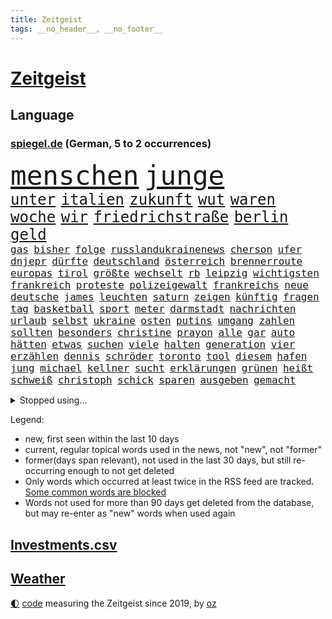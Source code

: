 ```yaml
---
title: Zeitgeist
tags: __no_header__, __no_footer__
---
```


# [Zeitgeist](https://oliz.io/zeitgeist/)

## Language

<h3><a href="https://www.spiegel.de" target="_blank">spiegel.de</a> (German, 5 to 2 occurrences)</h3>
<p style="font-family:monospace">
<span style="font-size:32pt"><a href="news_links.html#menschen" class="current">menschen</a></span>
<span style="font-size:32pt"><a href="news_links.html#junge" class="current">junge</a></span>
<br>
<span style="font-size:18pt"><a href="news_links.html#unter" class="current">unter</a></span>
<span style="font-size:18pt"><a href="news_links.html#italien" class="current">italien</a></span>
<span style="font-size:18pt"><a href="news_links.html#zukunft" class="current">zukunft</a></span>
<span style="font-size:18pt"><a href="news_links.html#wut" class="current">wut</a></span>
<span style="font-size:18pt"><a href="news_links.html#waren" class="current">waren</a></span>
<span style="font-size:18pt"><a href="news_links.html#woche" class="current">woche</a></span>
<span style="font-size:18pt"><a href="news_links.html#wir" class="current">wir</a></span>
<span style="font-size:18pt"><a href="news_links.html#friedrichstraße" class="current">friedrichstraße</a></span>
<span style="font-size:18pt"><a href="news_links.html#berlin" class="current">berlin</a></span>
<span style="font-size:18pt"><a href="news_links.html#geld" class="current">geld</a></span>
<br>
<span style="font-size:12pt"><a href="news_links.html#gas" class="current">gas</a></span>
<span style="font-size:12pt"><a href="news_links.html#bisher" class="current">bisher</a></span>
<span style="font-size:12pt"><a href="news_links.html#folge" class="current">folge</a></span>
<span style="font-size:12pt"><a href="news_links.html#russlandukrainenews" class="current">russlandukrainenews</a></span>
<span style="font-size:12pt"><a href="news_links.html#cherson" class="current">cherson</a></span>
<span style="font-size:12pt"><a href="news_links.html#ufer" class="current">ufer</a></span>
<span style="font-size:12pt"><a href="news_links.html#dnjepr" class="current">dnjepr</a></span>
<span style="font-size:12pt"><a href="news_links.html#dürfte" class="current">dürfte</a></span>
<span style="font-size:12pt"><a href="news_links.html#deutschland" class="current">deutschland</a></span>
<span style="font-size:12pt"><a href="news_links.html#österreich" class="current">österreich</a></span>
<span style="font-size:12pt"><a href="news_links.html#brennerroute" class="current">brennerroute</a></span>
<span style="font-size:12pt"><a href="news_links.html#europas" class="current">europas</a></span>
<span style="font-size:12pt"><a href="news_links.html#tirol" class="current">tirol</a></span>
<span style="font-size:12pt"><a href="news_links.html#größte" class="current">größte</a></span>
<span style="font-size:12pt"><a href="news_links.html#wechselt" class="current">wechselt</a></span>
<span style="font-size:12pt"><a href="news_links.html#rb" class="current">rb</a></span>
<span style="font-size:12pt"><a href="news_links.html#leipzig" class="current">leipzig</a></span>
<span style="font-size:12pt"><a href="news_links.html#wichtigsten" class="current">wichtigsten</a></span>
<span style="font-size:12pt"><a href="news_links.html#frankreich" class="current">frankreich</a></span>
<span style="font-size:12pt"><a href="news_links.html#proteste" class="current">proteste</a></span>
<span style="font-size:12pt"><a href="news_links.html#polizeigewalt" class="current">polizeigewalt</a></span>
<span style="font-size:12pt"><a href="news_links.html#frankreichs" class="current">frankreichs</a></span>
<span style="font-size:12pt"><a href="news_links.html#neue" class="current">neue</a></span>
<span style="font-size:12pt"><a href="news_links.html#deutsche" class="current">deutsche</a></span>
<span style="font-size:12pt"><a href="news_links.html#james" class="current">james</a></span>
<span style="font-size:12pt"><a href="news_links.html#leuchten" class="current">leuchten</a></span>
<span style="font-size:12pt"><a href="news_links.html#saturn" class="current">saturn</a></span>
<span style="font-size:12pt"><a href="news_links.html#zeigen" class="current">zeigen</a></span>
<span style="font-size:12pt"><a href="news_links.html#künftig" class="current">künftig</a></span>
<span style="font-size:12pt"><a href="news_links.html#fragen" class="current">fragen</a></span>
<span style="font-size:12pt"><a href="news_links.html#tag" class="current">tag</a></span>
<span style="font-size:12pt"><a href="news_links.html#basketball" class="current">basketball</a></span>
<span style="font-size:12pt"><a href="news_links.html#sport" class="current">sport</a></span>
<span style="font-size:12pt"><a href="news_links.html#meter" class="current">meter</a></span>
<span style="font-size:12pt"><a href="news_links.html#darmstadt" class="current">darmstadt</a></span>
<span style="font-size:12pt"><a href="news_links.html#nachrichten" class="current">nachrichten</a></span>
<span style="font-size:12pt"><a href="news_links.html#urlaub" class="current">urlaub</a></span>
<span style="font-size:12pt"><a href="news_links.html#selbst" class="current">selbst</a></span>
<span style="font-size:12pt"><a href="news_links.html#ukraine" class="current">ukraine</a></span>
<span style="font-size:12pt"><a href="news_links.html#osten" class="current">osten</a></span>
<span style="font-size:12pt"><a href="news_links.html#putins" class="current">putins</a></span>
<span style="font-size:12pt"><a href="news_links.html#umgang" class="current">umgang</a></span>
<span style="font-size:12pt"><a href="news_links.html#zahlen" class="current">zahlen</a></span>
<span style="font-size:12pt"><a href="news_links.html#sollten" class="current">sollten</a></span>
<span style="font-size:12pt"><a href="news_links.html#besonders" class="current">besonders</a></span>
<span style="font-size:12pt"><a href="news_links.html#christine" class="current">christine</a></span>
<span style="font-size:12pt"><a href="news_links.html#prayon" class="new">prayon</a></span>
<span style="font-size:12pt"><a href="news_links.html#alle" class="current">alle</a></span>
<span style="font-size:12pt"><a href="news_links.html#gar" class="current">gar</a></span>
<span style="font-size:12pt"><a href="news_links.html#auto" class="current">auto</a></span>
<span style="font-size:12pt"><a href="news_links.html#hätten" class="current">hätten</a></span>
<span style="font-size:12pt"><a href="news_links.html#etwas" class="current">etwas</a></span>
<span style="font-size:12pt"><a href="news_links.html#suchen" class="current">suchen</a></span>
<span style="font-size:12pt"><a href="news_links.html#viele" class="current">viele</a></span>
<span style="font-size:12pt"><a href="news_links.html#halten" class="current">halten</a></span>
<span style="font-size:12pt"><a href="news_links.html#generation" class="current">generation</a></span>
<span style="font-size:12pt"><a href="news_links.html#vier" class="current">vier</a></span>
<span style="font-size:12pt"><a href="news_links.html#erzählen" class="current">erzählen</a></span>
<span style="font-size:12pt"><a href="news_links.html#dennis" class="current">dennis</a></span>
<span style="font-size:12pt"><a href="news_links.html#schröder" class="current">schröder</a></span>
<span style="font-size:12pt"><a href="news_links.html#toronto" class="current">toronto</a></span>
<span style="font-size:12pt"><a href="news_links.html#tool" class="new">tool</a></span>
<span style="font-size:12pt"><a href="news_links.html#diesem" class="current">diesem</a></span>
<span style="font-size:12pt"><a href="news_links.html#hafen" class="current">hafen</a></span>
<span style="font-size:12pt"><a href="news_links.html#jung" class="current">jung</a></span>
<span style="font-size:12pt"><a href="news_links.html#michael" class="current">michael</a></span>
<span style="font-size:12pt"><a href="news_links.html#kellner" class="new">kellner</a></span>
<span style="font-size:12pt"><a href="news_links.html#sucht" class="current">sucht</a></span>
<span style="font-size:12pt"><a href="news_links.html#erklärungen" class="current">erklärungen</a></span>
<span style="font-size:12pt"><a href="news_links.html#grünen" class="current">grünen</a></span>
<span style="font-size:12pt"><a href="news_links.html#heißt" class="current">heißt</a></span>
<span style="font-size:12pt"><a href="news_links.html#schweiß" class="current">schweiß</a></span>
<span style="font-size:12pt"><a href="news_links.html#christoph" class="current">christoph</a></span>
<span style="font-size:12pt"><a href="news_links.html#schick" class="new">schick</a></span>
<span style="font-size:12pt"><a href="news_links.html#sparen" class="current">sparen</a></span>
<span style="font-size:12pt"><a href="news_links.html#ausgeben" class="current">ausgeben</a></span>
<span style="font-size:12pt"><a href="news_links.html#gemacht" class="current">gemacht</a></span>
</p>
<details>
<summary>Stopped using...</summary>
<p class="former" style="font-size:12pt">
leichter(982) taten(982) zweiter(982) ausbruch(981) gefährlichen(981) material(981) weitergeht(981) regierungschefs(980) beteiligten(979) esken(979) gerhard(979) hebt(979) hielt(979) niederländische(979) planen(979) saskia(979) wichtigen(979) arbeitnehmer(978) benzin(978) entlässt(978) islamischer(978) rente(978) teslachef(978) vermuten(978) wenden(978) aufsehen(977) begleitet(977) brexit(977) bundesrepublik(977) geschickt(977) statement(977) freien(976) kochen(976) lohnt(976) negativ(976) plus(976) trat(976) vergangenheit(976) dezember(975) eingeschränkt(975) eng(975) hinterlassen(975) november(975) tweet(975) verdachts(975) verlängert(975) willen(975) kurzfristig(974) niveau(974) null(974) priester(974) rief(974) big(973) bremer(973) durfte(973) gelegt(973) hass(973) märchen(973) personal(973) spanier(973) spanischen(973) spott(973) texas(973) verlierer(973) zuge(973) anleger(972) anspruch(972) debatten(972) gewaltig(972) philippinen(972) remis(972) angeblichen(971) aufs(971) debakel(971) reißt(971) schweigen(971) sowie(971) starken(971) verschieben(971) virus(971) zoo(971) 65(970) design(970) erkrankt(970) erkrankung(970) fließt(970) geheimnis(970) medikamente(970) rücktritt(970) suspendiert(970) 12(969) geflogen(969) simon(969) verspielt(969) ehren(968) institut(968) radikale(968) regt(968) thailand(968) wofür(968) überraschung(968) getrennt(967) indes(967) kräftig(967) potsdam(967) streitkräfte(967) august(966) demokratische(966) finanzieren(966) meinungsfreiheit(966) unterricht(966) überholt(966) optimistisch(965) freie(964) mehrfach(964) verbindet(963) wies(963) deals(962) demokratischen(962) karte(962) raumstation(962) auftreten(961) mission(961) republik(961) studien(961) drastischen(960) song(960) beantragt(959) gaben(959) hinten(959) iss(959) eigener(958) erwischt(958) ebenso(957) letztes(957) matthias(956) heftiger(954) immunität(954) ausgesetzt(952) müsste(952) gesundheitsministerium(951) kokain(951) eigenes(950) einig(950) prognose(949) atomkraft(947) moderatorin(947) vfb(946) schwung(945) hinweis(943) iranischen(942) katharina(942) herausforderung(936) kongress(936) tuchel(935) hype(934) sprit(926) johannes(923) bündnis(922) erhebliche(922) größe(915) rolf(914) hitler(911) 85(909) ausweg(901) nick(899) sachen(898) festgesetzt(895) heidelberg(890) mangelnde(886) nachbarland(855) gemüse(853) karriereende(852) kannte(836) rein(835) orte(814) kubicki(789) werte(787) geehrt(781) abgegeben(750) aachen(739) jahresende(739) darstellung(734) ministerin(725) verdi(721) inflationsrate(720) kleidung(720) wenigsten(719) adac(716) schrumpft(712) präsentierte(691) einführung(685) inszenieren(684) verstorben(684) norwegischen(672) beeinträchtigt(670) nicole(669) gerissen(658) harris(645) zeitungsbericht(641) hawaii(639) verbündeten(637) kalten(634) schnelles(632) pazifik(629) medwedew(624) bedrängnis(623) siebten(609) gedrängt(607) briefe(606) stau(598) verbraucherpreise(595) lädt(594) hals(588) reine(579) rande(576) bekannteste(573) laura(567) pech(566) unserem(566) bundesfinanzminister(565) tradition(563) außenministerium(562) dutzenden(561) promis(561) explodieren(558) seltene(558) zufall(558) energiekonzern(557) begehen(556) kanal(555) frühe(543) beamter(534) klara(533) südosten(531) einrichtungen(527) beschäftigen(517) geklagt(510) teppich(507) zählte(507) entführung(506) pekings(504) erneuert(501) dresdner(499) klingen(496) lawrow(496) auswertung(494) gezwungen(494) westens(493) premierministerin(492) einheit(491) dortmunder(490) 2014(489) bejubelt(482) verwaltung(482) vereinigung(479) silber(478) triumphiert(477) bill(473) zurückgewiesen(468) profitierte(463) unsicher(461) arbeitszeit(460) schneiden(457) anlässlich(454) ausweiten(454) moldau(452) zeitenwende(449) zugriff(445) todes(444) ball(438) 55(436) dmitrij(430) ausstieg(428) 48(426) schwerverletzte(426) öpnv(425) boxen(422) besetzen(417) nachfolgerin(417) usdollar(410) schlamm(409) vermisster(408) verärgert(402) export(401) exregierungschef(399) unterlag(395) luisa(391) verzweiflung(391) love(387) momentan(387) viral(386) suchte(384) diejenigen(383) japanische(383) bist(381) dänischen(380) rockband(379) 22jähriger(375) anhaltende(375) ulrich(374) joshua(373) kimmich(373) republikanischer(370) generalstaatsanwalt(369) berüchtigten(368) geschrumpft(368) provozieren(368) tierschützer(368) weltrekord(367) riefen(366) bewiesen(363) hast(362) madrids(359) misshandelt(359) prompt(359) spdchefin(352) 16jähriger(344) 81(343) genauer(341) umkämpfte(341) vernichtet(337) weitergehen(337) atomkraftwerke(336) stören(336) funktion(330) streicheln(327) dankbar(325) eingebracht(324) neubauer(324) prüfungen(324) freispruch(320) fronten(317) unterkünfte(317) regensburg(316) üblich(314) durchs(311) führten(311) britischem(309) mithalten(308) leopard2panzer(306) strenge(303) weltgrößten(300) 63(299) 05(297) amerikanischer(297) geistlichen(297) peru(297) gratuliert(294) töne(293) erkenntnissen(292) lettland(288) anfangs(287) ermordete(287) klimaprotest(286) aufsicht(285) eingreifen(285) energiepauschale(284) finnen(276) rätseln(275) 1992(274) gegenangriff(273) stemmen(273) ausgestattet(272) salihamidžić(272) ersetzt(270) konten(270) heikler(269) befreiten(267) laufende(266) kollege(265) historisches(264) rückschlägen(263) hingerichtet(262) lebron(262) quer(259) inspiziert(258) gerecht(257) vereine(254) arnold(253) machtwechsel(253) arbeitszeiterfassung(251) härtesten(250) langes(250) exklusiv(247) postet(246) regionalbahn(246) zweifeln(246) abgestimmt(244) wohnungsbau(244) carter(242) entführen(242) beobachtungen(241) herrschen(241) schauplatz(241) pakete(240) razzien(240) festnehmen(238) verurteilten(238) kohl(237) desinformation(236) erfüllen(236) autohersteller(235) lützerath(235) manipuliert(235) mullahregime(235) tiefpunkt(234) absolviert(233) epidemie(233) stadtderby(233) unverständnis(233) synagoge(232) begeisterte(231) umfassende(231) abonnenten(229) solidarisieren(229) galeria(228) karstadt(228) kaufhof(228) mützenich(228) blank(227) parallel(227) minsk(226) teheraner(225) geschaffen(224) hilton(223) kremlgegner(223) prangert(223) erleichterung(222) nächtlichen(222) zulassen(222) zugeständnisse(220) ceo(219) boeing(218) boulevardzeitung(217) eric(217) weitem(217) weiterkommen(215) haag(213) human(213) spdvorsitzende(213) spielzeug(213) aussichten(212) besserer(211) aufwendig(210) düster(210) uskongress(210) adolf(209) bamberg(208) klimaproteste(207) reichlich(206) johnny(205) sydney(205) geworben(203) süß(203) journal(202) testet(202) anzahl(200) formiert(199) spdfraktionschef(199) zehntausenden(199) erfüllung(198) kleineren(198) augenzeuge(197) wechselte(197) gedroht(196) jüdischen(196) todesurteil(196) wegfallen(196) überzeugen(195) djokovic(194) vorgängerin(192) strafanzeige(191) südchinesischen(190) 56(188) duda(188) kontrahenten(188) streben(188) verbrennungen(187) internationalem(186) segeln(186) tanzen(185) warnstreik(185) ghana(184) politikum(183) trauern(183) mexikanischen(181) überholen(181) abgewiesen(179) ungewöhnlicher(179) streitigkeiten(178) dritter(177) sachbeschädigung(177) breton(176) thierry(176) grünes(175) kampfflugzeuge(175) 70000(174) abgeschossen(174) fabuliert(172) heller(172) salvador(172) salat(171) spiegelredakteur(171) hochfahren(168) rammt(168) bezug(167) konzernchef(167) betreffen(166) venedig(166) lecker(165) sensation(164) staatshaushalt(164) fremden(163) herrlich(161) ausgeladen(160) cannes(160) gesundheitssystem(160) moritz(160) arbeitszeiten(159) filmfestival(159) bergkarabach(158) ausstand(157) erschienen(157) muslime(157) rückenschmerzen(157) spezialkräfte(156) flugverkehr(154) verheerende(154) fernando(150) forscherteam(150) kirill(150) oberfranken(150) natosoldaten(149) mafia(148) santos(147) bildungsministerium(146) djirsarai(146) dramen(146) fdpgeneralsekretär(146) ministers(146) sophie(146) küken(145) macher(145) mischt(145) 1968(144) amtierende(143) bewahren(143) polizeischutz(142) profifußball(142) vermeintlichen(142) totes(141) behördenangaben(140) hoffe(140) jason(140) trio(140) bescheiden(139) entwickler(139) geschult(139) mittwochmorgen(139) übungen(139) biene(138) esstisch(138) trieben(138) verbrennt(138) babysitter(137) entwickelten(137) exekutionen(137) houellebecq(137) lithium(137) ruhm(137) bürokratie(136) contest(136) esc(136) eurovision(136) gravierende(136) orthodoxe(136) vorschriften(136) armenien(135) fach(135) lothar(135) landwirtschaftsminister(134) hitlergruß(133) janet(133) yellen(133) aserbaidschan(132) frisches(132) jubelten(132) katastrophalen(132) konkurrenzkampf(132) marburg(132) neubau(132) lloyd(131) 22jährigen(130) heran(130) highlight(130) vorläufige(130) zahlungsausfall(130) betreuer(129) erleiden(129) etappe(129) rheinmetall(129) 18jährige(128) angeschlagen(128) gramm(128) milliardensumme(128) ohrfeige(128) sportvorstand(127) maximilian(126) starteten(126) abramspanzern(125) kürze(125) pilotprojekt(125) thorsten(125) selfie(124) viertes(124) 140(123) bemerkt(123) hasan(123) jäger(123) rekordmeister(123) azubis(122) verbrannt(122) wunden(122) mitgeschleift(121) mykolajiw(121) georgien(120) junior(120) teilgenommen(120) ajax(119) ausgleich(119) köpfe(119) unterdrückt(119) 150000(118) abiturienten(118) europawahl(117) attackieren(116) lebensweise(116) malizia(116) schwerem(116) berlinkreuzberg(115) einheimischen(115) lebende(115) premiers(115) titelkampf(115) rabe(114) alonso(113) nachdruck(113) präsidentschaftskandidat(113) wettbewerbe(113) ausschluss(112) reuter(112) kürzere(111) pfannkuchen(111) wahlsieger(111) befreiungsschlag(110) bestritt(110) gewendet(110) symbolträchtige(110) überschattet(110) geradezu(109) seniorinnen(109) tabellenkeller(109) willkür(109) zuwachs(109) eingeschüchtert(108) komplizen(108) luxusuhren(108) rolex(108) gekoppelt(107) sportliche(107) umstellung(107) vollständiger(107) abstriche(106) aktiver(106) anhand(106) kampfansage(106) zugeht(106) detail(105) dortmunds(105) geringere(105) lächeln(105) radfahrer(105) sandhausen(105) ständige(105) wahllokal(105) durchquert(104) heimsieg(104) instituts(104) privatschule(104) tennisprofi(104) wählerinnen(104) zerlegen(104) zusammenstoß(104) grafiken(103) nbageschichte(103) augsburger(102) autorennen(102) chemnitz(102) herstellen(102) glaube(101) nationalsozialistischen(101) schwarm(101) sau(100) bayerntrainer(99) flugsicherung(99) rekordverdächtig(99) verteidigte(99) atomare(98) funke(98) globus(98) heinz(98) sekunde(98) leuchtete(97) strafmaßnahmen(97) verzeichnete(97) nass(96) ofen(96) betreiben(95) tierarten(95) fußballklub(94) führungsrolle(94) jamshid(94) jena(94) kufen(94) mobilisiert(94) nazizeit(94) sharmahd(94) stewart(94) unweit(94) türkischer(93) zoos(93) schuhe(92) ölraffinerie(92) beschädigte(91) boston(91) code(91) gasheizungen(91) wohnungsbrand(91) worklifebalance(91) 2001(90) bedürftigen(90) beeinflussen(90) erholen(90) kämpften(90) übergewichtige(90) akkus(89) hanau(89) kippte(89) königsetappe(89) prioritäten(89) russlandsanktionen(89) begeben(88) georgischen(88) hündin(88) ines(88) klinische(88) löcher(88) petition(88) protestaktion(88) türken(87) türkinnen(87) zielte(87) grunderwerbsteuer(86) haustiere(86) lettlands(86) marschflugkörpern(86) unerwünschten(86) wackelt(86) absichtlich(85) aggressor(85) fahne(85) ferrari(85) jordanien(85) parks(85) alleingang(84) ed(84) genähert(84) kürzestmögliche(84) lebenslanger(84) mecklenburgvorpommerns(84) newsletters(84) startzielsieg(84) brennen(83) downing(83) einflussnahme(83) eliteeinheit(83) hohes(83) menschenrechtsorganisation(83) rüstungskonzern(83) wettrennen(83) beruflich(82) grundschulkind(82) herausforderer(82) jungfernflug(82) kemal(82) kılıçdaroğlu(82) parlamentarische(82) regale(82) sanierung(82) abba(81) edin(81) gesunde(81) kaufkraft(81) privatleben(81) revidieren(81) sensiblen(81) tarifvertrag(81) terzić(81) absatz(80) armenier(80) befremden(80) personalpolitik(80) reißenden(80) söldnertruppen(80) vollmundig(80) zynismus(80) lava(79) spuckt(79) strahlte(79) wirksam(79) zerreißprobe(79) hauskäufer(78) jacht(78) kaufhauskonzern(78) niederländischer(78) reklame(78) zivilgesellschaft(78) dörfern(77) erteilte(77) heimlich(77) verfolgte(77) zürnt(77) aktiven(76) angereist(76) bauindustrie(76) daniil(76) eingreift(76) sortiment(76) verharmlosen(76) wiederwahl(76) homepage(75) kippen(75) präsidentenberater(75) schließung(75) verpflichtungen(75) bergretter(74) generalverdacht(74) gestimmt(74) spiegelevent(74) wirtschaftssanktionen(74) zweigstelle(74) beharrt(73) eingeklemmt(73) frauenquote(73) glas(73) parteichefin(73) umgekippt(73) vorhat(73) völkerrechtlich(73) aufsichtsbehörden(72) codenamen(72) facebookkonzern(72) woanders(72) 2027(71) finanzspritze(71) reichten(71) rohstoffe(71) saudi(71) assistenten(70) fumio(70) kishida(70) sahelzone(70) turbulenten(70) angerichtet(69) antisemitismusvorwürfen(69) arten(69) erwirtschaftet(69) facebookmutterkonzern(69) imran(69) khan(69) nsu(69) rechnungen(69) täuschen(69) verwaltungsgericht(69) ausgebeutet(68) ausbilder(67) behinderung(67) eintreffen(67) hausdurchsuchungen(67) kriselnde(67) lea(67) leisem(67) schüller(67) bedeutsam(66) gesprächs(66) haushaltsverhandlungen(66) rückhalt(66) amtsenthebung(65) betrugsfall(65) firmenwert(65) handelsabkommen(65) konzentrieren(65) peinlichkeiten(65) zugezogen(65) 62jähriger(64) alexandria(64) beziehen(64) fernost(64) kinderwunsch(64) linkenchef(64) ocasiocortez(64) onlinepetition(64) sbahnen(64) unokonferenz(64) versammelten(64) 1100(63) award(63) durchsuchten(63) jr(63) zermürben(63) aussterben(62) automarke(62) bekämpfung(62) innovationen(62) leitplanken(62) schweiger(62) verlobt(62) zugegangen(62) birgt(61) dnaproben(61) funktioniere(61) gras(61) hour(61) unfreundlichen(61) zuständigen(61) 125(60) bijan(60) geringverdiener(60) grundrechte(60) spdspitze(60) tina(60) vergleichen(60) transfersperre(59) übergriff(59) energetische(58) erneuerung(58) helmut(58) nirgendwo(58) sportgerichtshof(58) taktischer(58) zanken(58) anklageschrift(57) ferraripilot(57) filmfestspiele(57) genutzte(57) geräusche(57) konkurrenzorganisation(57) leclerc(57) monströs(57) versetzte(57) zusammengeprallt(57) klimaschutzpolitik(56) millionensumme(56) geldfluss(55) matthäus(55) tolle(55) antisemit(54) beleidigung(54) erspart(54) gegenmaßnahmen(54) journaljournalisten(54) jugendschutz(54) namentlichen(54) pressefreiheit(54) rar(54) 48jähriger(53) datenschützern(53) fakebild(53) honig(53) konkret(53) neuauflage(53) regierungswechsel(53) straßburg(53) urlauber(53) abschneiden(52) fauxpas(52) linkedin(52) nachrichtenagenturen(52) normalen(52) personalie(52) verwaltungsratschef(52) wartelisten(52) beziffert(51) blutigen(51) braunen(51) kriegsschiff(51) affront(50) beate(50) branchenriesen(50) cas(50) cduabgeordnete(50) flüssigkeit(50) gekennzeichnet(50) hirntot(50) zuschlag(50) bundesweite(49) christen(49) entmachtet(49) explorer(49) juristen(49) klettern(49) ozonschicht(49) professorin(49) sea(49) ultranationalist(49) beschmiert(48) ergeht(48) erhoffen(48) saisonfinale(48) smarte(48) allgemeinen(47) flugzeugträger(47) kokainschmuggel(47) massenhaft(47) reue(47) aufholen(46) ausmacht(46) bio(46) einreiseverbot(46) fahndung(46) kern(46) mané(46) nbaplayoffs(46) sadio(46) belgische(45) elektroautobauer(45) freak(45) strukturen(45) christi(44) geimpft(44) melanie(44) three(44) vergeltung(44) ausgehen(43) erdbeeren(43) maskenaffäre(43) notarzt(43) schwanz(43) zittrige(43) bodenschätze(42) download(42) interaktive(42) klausuren(42) maus(42) nbastar(42) rights(42) seniorin(42) unterschreibt(42) verfehlten(42) ascheregen(41) impfkommission(41) kracht(41) rotenburg(41) 55jährigen(40) aki(40) altersgenossen(40) aufspaltung(40) erklärungsnot(40) eruption(40) exmitarbeiter(40) festhalten(40) freistellung(40) geplatzter(40) gewidmet(40) horn(40) iba(40) jamal(40) kaurismäki(40) toilettenhäuschen(40) vizeparteichef(40) 15jährige(39) ambitionierte(39) ausgeblieben(39) comebacks(39) historikerin(39) inne(39) kontraproduktiv(39) ärmere(39) abiturprüfungen(38) ausgehoben(38) diät(38) extinction(38) generieren(38) gewährt(38) grenzkontrollen(38) münchnern(38) war’s(38) 1943(37) behält(37) bezweckt(37) sanktionsregime(37) straßenverkehr(37) unerschütterlichen(37) überfahren(37) überwiesen(37) aneignung(36) angemessene(36) bundesgartenschau(36) explodiert(36) hainer(36) kriegsland(36) kultureller(36) lesart(36) nsterrors(36) schmerzhafte(36) spieltage(36) vorlage(36) auffällig(35) freibrief(35) ken(35) nuklearwaffen(35) rad(35) invasionstruppen(34) schürt(34) versicherungsschutz(34) 97(33) bistum(33) hakutor(33) hdp(33) höchststand(33) mittelschwere(33) palme(33) prägt(33) reallöhne(33) schlägerei(33) formuliert(32) holcimprb(32) lebewesen(32) matthew(32) niedergeschrieben(32) qualifikation(32) strippenzieher(32) voranbringen(32) datenleck(31) demirtaş(31) lehrauftrag(31) selahattin(31) spitzenverdiener(31) tarifeinigung(31) österreichischer(31) ausreiseverbot(30) gnaden(30) ifo(30) inhaftiert(30) lago(30) maggiore(30) menschenmenge(30) rechter(30) risikogruppen(30) tathergang(30) 59jähriger(29) balkan(29) geldwäsche(29) helllichten(29) investorendeal(29) perthes(29) byd(28) ernüchternde(28) heilige(28) herkommen(28) inhaftierte(28) justizsenatorin(28) qrcodes(28) white(28) berufsorientierung(27) feinde(27) glaubte(27) nachbesserungen(27) pilot(27) rennserie(27) roben(27) verständlich(27) betrunkenen(26) familiären(26) mailands(26) perez(26) sudans(26) windows(26) bezeichnung(25) erregt(25) hauptversammlung(25) monster(25) schützengräben(25) usgrenze(25) wählern(25) ausgebuht(24) graichen(24) meisterfeier(24) my(24) ozeane(24) prediger(24) billie(23) drohnenangriffe(23) eilish(23) geschäftspartner(23) queerer(23) sexualstraftäter(23) umstieg(23) d'italia(22) ethnischen(22) gaspreise(22) gedruckt(22) gesamtwertung(22) gewerkschaftern(22) giro(22) mccann(22) schiffen(22) spektakulären(22) usbekistan(22) bangkok(21) braunbären(21) eishockeywm(21) f16kampfjets(21) fazit(21) ibiza(21) krabbeln(21) rechnung(21) spielplatz(21) terrorgruppe(21) tragik(21) wutrede(21) bibi(20) blamiert(20) geschaut(20) ostanatolien(20) pessimistisch(20) schwärmt(20) unfreiwillig(20) acker(19) druckmittel(19) ermöglicht(19) glänzt(19) juri(19) nackte(19) verhärtet(19) überführt(19) blindgänger(18) eigenheime(18) enthoben(18) entsendet(18) esctriumph(18) hut(18) rettungsversuch(18) anhebung(17) beteiligen(17) gutgetan(17) handelsblatt(17) schuldenobergrenze(17) topfavorit(17) finger(16) nachfolgenden(16) schuldenlimit(16) sonderbeauftragten(16) trümpfe(16) bebra(15) gezählt(15) hansjoachim(15) mittels(15) tabak(15) turbine(15) watzke(15) gruppierung(14) lachen(14) lauterbachs(14) lindern(14) moor(14) popp(14) seenotrettung(14) triumphierte(14) zweimaligen(14) lebenserwartung(13) meisterschale(13) vizevorsitzenden(13) wahlberechtigten(13) bundestages(12) ermittelte(12) getreideabkommens(12) großbestellung(12) handgemenge(12) haubitzen(12) mysteriöses(12) serienmeister(12) staats(12) zunehmenden(12) silvia(11) soldatinnen(11)
</p>
</details>
<p>Legend:
<ul>
<li><span class="new">new</span>, first seen within the last 10 days</li>
<li><span class="current">current</span>, regular topical words used in the news, not "new", not "former"</li>
<li><span class="former">former(days span relevant)</span>, not used in the last 30 days, but still re-occurring enough to not get deleted</li>
<li>Only words which occurred at least twice in the RSS feed are tracked. <a href="language/filters.py">Some common words are blocked</a></li>
<li>Words not used for more than 90 days get deleted from the database, but may re-enter as "new" words when used again</li>
</ul>
</p>

## [Investments](investments.html)[.csv](investments.csv)

## [Weather](weather.html)

<footer>
<a href="javascript:toggleTheme()" class="nav">🌓</a>
<a href="https://github.com/ooz/zeitgeist">code</a> measuring the Zeitgeist since 2019, by <a href="https://oliz.io">oz</a>
</footer>
